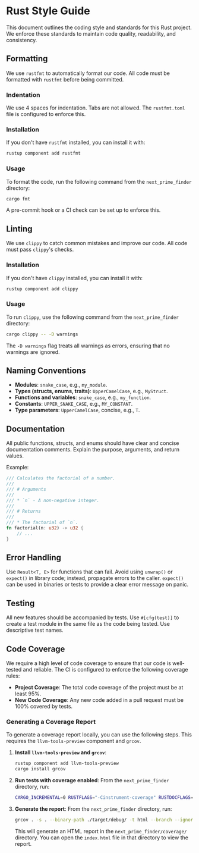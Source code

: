 # Rust Style Guide

This document outlines the coding style and standards for this Rust project. We enforce these standards to maintain code quality, readability, and consistency.

## Formatting

We use `rustfmt` to automatically format our code. All code must be formatted with `rustfmt` before being committed.

### Indentation

We use 4 spaces for indentation. Tabs are not allowed. The `rustfmt.toml` file is configured to enforce this.

### Installation

If you don't have `rustfmt` installed, you can install it with:

```bash
rustup component add rustfmt
```

### Usage

To format the code, run the following command from the `next_prime_finder` directory:

```bash
cargo fmt
```

A pre-commit hook or a CI check can be set up to enforce this.

## Linting

We use `clippy` to catch common mistakes and improve our code. All code must pass `clippy`'s checks.

### Installation

If you don't have `clippy` installed, you can install it with:

```bash
rustup component add clippy
```

### Usage

To run `clippy`, use the following command from the `next_prime_finder` directory:

```bash
cargo clippy -- -D warnings
```

The `-D warnings` flag treats all warnings as errors, ensuring that no warnings are ignored.

## Naming Conventions

*   **Modules**: `snake_case`, e.g., `my_module`.
*   **Types (structs, enums, traits)**: `UpperCamelCase`, e.g., `MyStruct`.
*   **Functions and variables**: `snake_case`, e.g., `my_function`.
*   **Constants**: `UPPER_SNAKE_CASE`, e.g., `MY_CONSTANT`.
*   **Type parameters**: `UpperCamelCase`, concise, e.g., `T`.

## Documentation

All public functions, structs, and enums should have clear and concise documentation comments. Explain the purpose, arguments, and return values.

Example:

```rust
/// Calculates the factorial of a number.
///
/// # Arguments
///
/// * `n` - A non-negative integer.
///
/// # Returns
///
/// * The factorial of `n`.
fn factorial(n: u32) -> u32 {
    // ...
}
```

## Error Handling

Use `Result<T, E>` for functions that can fail. Avoid using `unwrap()` or `expect()` in library code; instead, propagate errors to the caller. `expect()` can be used in binaries or tests to provide a clear error message on panic.

## Testing

All new features should be accompanied by tests. Use `#[cfg(test)]` to create a test module in the same file as the code being tested. Use descriptive test names.

## Code Coverage

We require a high level of code coverage to ensure that our code is well-tested and reliable. The CI is configured to enforce the following coverage rules:

*   **Project Coverage**: The total code coverage of the project must be at least 95%.
*   **New Code Coverage**: Any new code added in a pull request must be 100% covered by tests.

### Generating a Coverage Report

To generate a coverage report locally, you can use the following steps. This requires the `llvm-tools-preview` component and `grcov`.

1.  **Install `llvm-tools-preview` and `grcov`**:
    ```bash
    rustup component add llvm-tools-preview
    cargo install grcov
    ```

2.  **Run tests with coverage enabled**:
    From the `next_prime_finder` directory, run:
    ```bash
    CARGO_INCREMENTAL=0 RUSTFLAGS="-Cinstrument-coverage" RUSTDOCFLAGS="-Cinstrument-coverage" LLVM_PROFILE_FILE="cargo-test-%p-%m.profraw" cargo test
    ```

3.  **Generate the report**:
    From the `next_prime_finder` directory, run:
    ```bash
    grcov . -s . --binary-path ./target/debug/ -t html --branch --ignore-not-existing -o ./coverage/
    ```
    This will generate an HTML report in the `next_prime_finder/coverage/` directory. You can open the `index.html` file in that directory to view the report.

